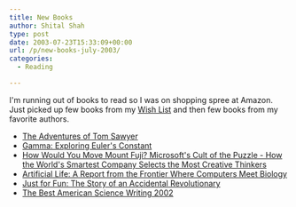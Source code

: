 ```yaml
---
title: New Books
author: Shital Shah
type: post
date: 2003-07-23T15:33:09+00:00
url: /p/new-books-july-2003/
categories:
  - Reading

---
```

I'm running out of books to read so I was on shopping spree at Amazon. Just picked up few books from my [Wish List][1] and then few books from my favorite authors. 

  * [The Adventures of Tom Sawyer][2] 
  * [Gamma: Exploring Euler's Constant][3] 
  * [How Would You Move Mount Fuji? Microsoft's Cult of the Puzzle - How the World's Smartest Company Selects the Most Creative Thinkers][4] 
  * [Artificial Life: A Report from the Frontier Where Computers Meet Biology][5] 
  * [Just for Fun: The Story of an Accidental Revolutionary][6] 
  * [The Best American Science Writing 2002][7]

 [1]: http://www.amazon.com/o/registry/2MMKTBONOFNVX
 [2]: http://www.amazon.com/exec/obidos/tg/detail/-/051722108X/104-8582029-6926363
 [3]: http://www.amazon.com/exec/obidos/tg/detail/-/0691099839/104-8582029-6926363
 [4]: http://www.amazon.com/exec/obidos/tg/detail/-/0316919160/104-8582029-6926363
 [5]: http://www.amazon.com/exec/obidos/tg/detail/-/0679743898/104-8582029-6926363
 [6]: http://www.amazon.com/exec/obidos/tg/detail/-/0066620724/104-8582029-6926363
 [7]: http://www.amazon.com/exec/obidos/tg/detail/-/0060936509/104-8582029-6926363